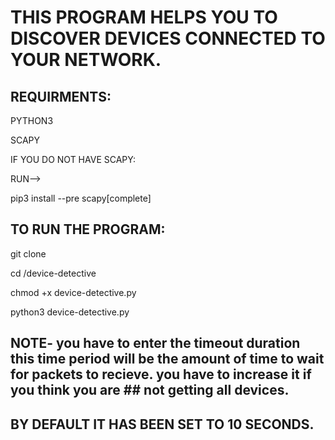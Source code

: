 # THIS PROGRAM HELPS YOU TO DISCOVER DEVICES CONNECTED TO YOUR NETWORK.
## REQUIRMENTS:
PYTHON3

SCAPY

IF YOU DO NOT HAVE SCAPY:

RUN-->

pip3 install --pre scapy[complete]

## TO RUN THE PROGRAM:
git clone 

cd /device-detective

chmod +x device-detective.py

python3 device-detective.py

## NOTE- you have to enter the timeout duration this time period will be the amount of time to wait for packets to recieve. you have to increase it if you think you are ## not getting all devices.
## BY DEFAULT IT HAS BEEN SET TO 10 SECONDS. 
